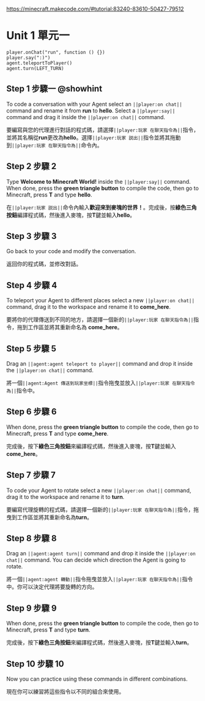 https://minecraft.makecode.com/#tutorial:83240-83610-50427-79512

# Unit 1 單元一

```blocks
player.onChat("run", function () {})
player.say(":)")
agent.teleportToPlayer()
agent.turn(LEFT_TURN)
```

## Step 1 步驟一 @showhint 

To code a conversation with your Agent select an ``||player:on chat||`` command and rename it from **run** to **hello**. Select a ``||player:say||`` command and drag it inside the ``||player:on chat||`` command.

要編寫與您的代理進行對話的程式碼，請選擇``||player:玩家 在聊天指令為||``指令，並將其名稱從**run**更改為**hello**。選擇``||player:玩家 説出||``指令並將其拖動到``||player:玩家 在聊天指令為||``命令內。

## Step 2 步驟 2

Type **Welcome to Minecraft World!** inside the ``||player:say||`` command. When done, press the **green triangle button** to compile the code, then go to Minecraft, press **T** and type **hello**.

在``||player:玩家 説出||``命令內輸入**歡迎來到麥塊的世界！**。完成後，按**綠色三角按鈕**編譯程式碼，然後進入麥塊，按**T**鍵並輸入**hello**。

## Step 3 步驟 3

Go back to your code and modify the conversation.

返回你的程式碼，並修改對話。

## Step 4 步驟 4

To teleport your Agent to different places select a new ``||player:on chat||`` command, drag it to the workspace and rename it to **come_here**.

要將你的代理傳送到不同的地方，請選擇一個新的``||player:玩家 在聊天指令為||``指令，拖到工作區並將其重新命名為 **come_here**。

## Step 5 步驟 5

Drag an ``||agent:agent teleport to player||`` command and drop it inside the ``||player:on chat||`` command.

將一個``||agent:Agent 傳送到玩家坐標||``指令拖曳並放入``||player:玩家 在聊天指令為||``指令中。

## Step 6 步驟 6

When done, press the **green triangle button** to compile the code, then go to Minecraft, press **T** and type **come_here**.

完成後，按下**綠色三角按鈕**來編譯程式碼，然後進入麥塊，按**T**鍵並輸入**come_here**。

## Step 7 步驟 7

To code your Agent to rotate select a new ``||player:on chat||`` command, drag it to the workspace and rename it to **turn**.

要編寫代理旋轉的程式碼，請選擇一個新的``||player:玩家 在聊天指令為||``指令，拖曳到工作區並將其重新命名為**turn**。

## Step 8 步驟 8

Drag an ``||agent:agent turn||`` command and drop it inside the ``||player:on chat||`` command. You can decide which direction the Agent is going to rotate.

將一個``||agent:agent 轉動||``指令拖曳並放入``||player:玩家 在聊天指令為||``指令中。你可以決定代理將要旋轉的方向。

## Step 9 步驟 9

When done, press the **green triangle button** to compile the code, then go to Minecraft, press **T** and type **turn**.

完成後，按下**綠色三角按鈕**來編譯程式碼，然後進入麥塊，按**T**鍵並輸入**turn**。

## Step 10 步驟 10

Now you can practice using these commands in different combinations.

現在你可以練習將這些指令以不同的組合來使用。
